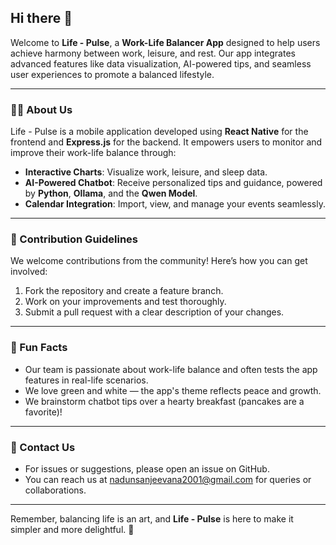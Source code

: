 ## Hi there 👋

Welcome to **Life - Pulse**, a **Work-Life Balancer App** designed to help users achieve harmony between work, leisure, and rest. Our app integrates advanced features like data visualization, AI-powered tips, and seamless user experiences to promote a balanced lifestyle.

---

### 🙋‍♀️ About Us

Life - Pulse is a mobile application developed using **React Native** for the frontend and **Express.js** for the backend. It empowers users to monitor and improve their work-life balance through:

- **Interactive Charts**: Visualize work, leisure, and sleep data.
- **AI-Powered Chatbot**: Receive personalized tips and guidance, powered by **Python**, **Ollama**, and the **Qwen Model**.
- **Calendar Integration**: Import, view, and manage your events seamlessly.

---

### 🌈 Contribution Guidelines

We welcome contributions from the community! Here’s how you can get involved:

1. Fork the repository and create a feature branch.
2. Work on your improvements and test thoroughly.
3. Submit a pull request with a clear description of your changes.


---


### 🍿 Fun Facts

- Our team is passionate about work-life balance and often tests the app features in real-life scenarios.
- We love green and white — the app's theme reflects peace and growth.
- We brainstorm chatbot tips over a hearty breakfast (pancakes are a favorite)!

---

### 🧙 Contact Us

- For issues or suggestions, please open an issue on GitHub.
- You can reach us at nadunsanjeevana2001@gmail.com for queries or collaborations.

---

Remember, balancing life is an art, and **Life - Pulse** is here to make it simpler and more delightful. 🌟
